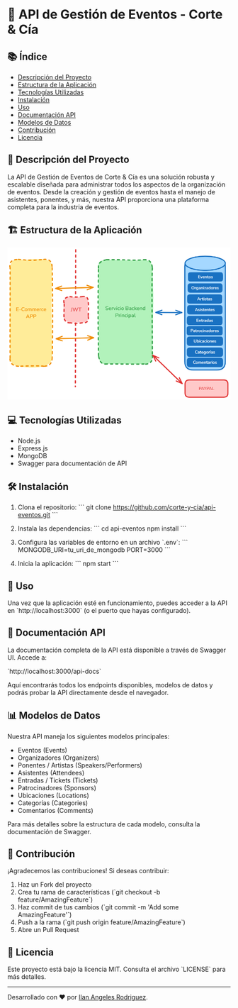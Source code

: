 # 🎉 API de Gestión de Eventos - Corte & Cía

## 📚 Índice

- [Descripción del Proyecto](#-descripción-del-proyecto)
- [Estructura de la Aplicación](#-estructura-de-la-aplicación)
- [Tecnologías Utilizadas](#-tecnologías-utilizadas)
- [Instalación](#-instalación)
- [Uso](#-uso)
- [Documentación API](#-documentación-api)
- [Modelos de Datos](#-modelos-de-datos)
- [Contribución](#-contribución)
- [Licencia](#-licencia)

## 🚀 Descripción del Proyecto

La API de Gestión de Eventos de Corte & Cía es una solución robusta y escalable diseñada para administrar todos los aspectos de la organización de eventos. Desde la creación y gestión de eventos hasta el manejo de asistentes, ponentes, y más, nuestra API proporciona una plataforma completa para la industria de eventos.

## 🏗 Estructura de la Aplicación

![Estructura de la Aplicación](/public/estructura.png)

## 💻 Tecnologías Utilizadas

- Node.js
- Express.js
- MongoDB
- Swagger para documentación de API

## 🛠 Instalación

1. Clona el repositorio:
   \`\`\`
   git clone https://github.com/corte-y-cia/api-eventos.git
   \`\`\`

2. Instala las dependencias:
   \`\`\`
   cd api-eventos
   npm install
   \`\`\`

3. Configura las variables de entorno en un archivo \`.env\`:
   \`\`\`
   MONGODB_URI=tu_uri_de_mongodb
   PORT=3000
   \`\`\`

4. Inicia la aplicación:
   \`\`\`
   npm start
   \`\`\`

## 🚀 Uso

Una vez que la aplicación esté en funcionamiento, puedes acceder a la API en \`http://localhost:3000\` (o el puerto que hayas configurado).

## 📘 Documentación API

La documentación completa de la API está disponible a través de Swagger UI. Accede a:

\`http://localhost:3000/api-docs\`

Aquí encontrarás todos los endpoints disponibles, modelos de datos y podrás probar la API directamente desde el navegador.

## 📊 Modelos de Datos

Nuestra API maneja los siguientes modelos principales:

- Eventos (Events)
- Organizadores (Organizers)
- Ponentes / Artistas (Speakers/Performers)
- Asistentes (Attendees)
- Entradas / Tickets (Tickets)
- Patrocinadores (Sponsors)
- Ubicaciones (Locations)
- Categorías (Categories)
- Comentarios (Comments)

Para más detalles sobre la estructura de cada modelo, consulta la documentación de Swagger.

## 🤝 Contribución

¡Agradecemos las contribuciones! Si deseas contribuir:

1. Haz un Fork del proyecto
2. Crea tu rama de características (\`git checkout -b feature/AmazingFeature\`)
3. Haz commit de tus cambios (\`git commit -m 'Add some AmazingFeature'\`)
4. Push a la rama (\`git push origin feature/AmazingFeature\`)
5. Abre un Pull Request

## 📄 Licencia

Este proyecto está bajo la licencia MIT. Consulta el archivo \`LICENSE\` para más detalles.

---
Desarrollado con ❤️ por [Ilan Angeles Rodriguez](https://www.linkedin.com/in/ilanangelesrodriguez/).

